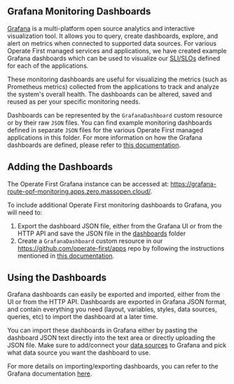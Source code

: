 ## Grafana Monitoring Dashboards

[Grafana](https://grafana.com/oss/grafana) is a multi-platform open source analytics and interactive visualization tool. It allows you to query, create dashboards, explore, and alert on metrics when connected to supported data sources.
For various Operate First managed services and applications, we have created example Grafana dashboards which can be used to visualize our [SLI/SLOs](https://github.com/operate-first/SRE/tree/master/sli-slo) defined for each of the applications.

These monitoring dashboards are useful for visualizing the metrics (such as Prometheus metrics) collected from the applications to track and analyze the system's overall health.
The dashboards can be altered, saved and reused as per your specific monitoring needs.

Dashboards can be represented by the `GrafanaDashboard` custom resource or by their raw `JSON` files. You can find example monitoring dashboards defined in separate `JSON` files for the various Operate First managed applications in this folder. For more information on how the Grafana dashboards are defined, please refer to [this documentation](https://github.com/integr8ly/grafana-operator/blob/master/documentation/dashboards.md).

## Adding the Dashboards

The Operate First Grafana instance can be accessed at: https://grafana-route-opf-monitoring.apps.zero.massopen.cloud/.

To include additional Operate First monitoring dashboards to Grafana, you will need to:

1. Export the dashboard JSON file, either from the Grafana UI or from the HTTP API and save the JSON file in the [dashboards](https://github.com/operate-first/SRE/tree/master/dashboards) folder
2. Create a `GrafanaDashboard` custom resource in our https://github.com/operate-first/apps repo by following the instructions mentioned in [this documentation](https://github.com/operate-first/apps/blob/master/docs/odh/grafana/add_grafana_dashboard.md).

## Using the Dashboards

Grafana dashboards can easily be exported and imported, either from the UI or from the HTTP API.
Dashboards are exported in Grafana JSON format, and contain everything you need (layout, variables, styles, data sources, queries, etc) to import the dashboard at a later time.

You can import these dashboards in Grafana either by pasting the dashboard JSON text directly into the text area or directly uploading the JSON file. Make sure to add/connect your [data sources](https://grafana.com/docs/grafana/latest/datasources/) to Grafana and pick what data source you want the dashboard to use.

For more details on importing/exporting dashboards, you can refer to the Grafana documentation [here](https://grafana.com/docs/grafana/latest/dashboards/export-import/).
